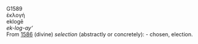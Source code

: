 <body>
  <p>G1589<br>  ἐκλογή  <br> eklogē  <br><i>ek-log-ay‘ </i><br>From <a href="g1586.htm">1586</a>  (divine) <i>selection</i> (abstractly or concretely): - chosen, election.<br></p>
 </body>